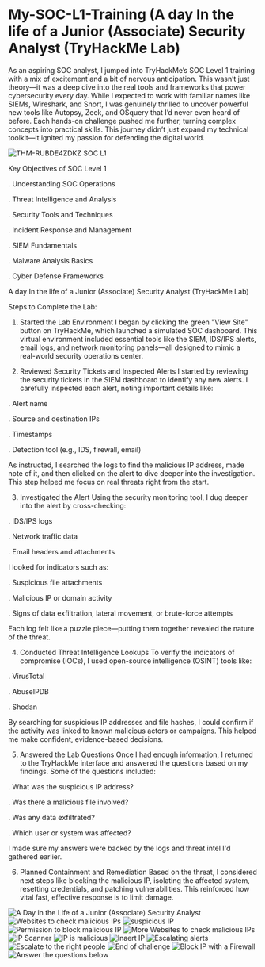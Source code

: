 # My-SOC-L1-Training (A day In the life of a Junior (Associate) Security Analyst (TryHackMe Lab)

As an aspiring SOC analyst, I jumped into TryHackMe’s SOC Level 1 training with a mix of excitement and a bit of nervous anticipation. This wasn’t just theory—it was a deep dive into the real tools and frameworks that power cybersecurity every day. While I expected to work with familiar names like SIEMs, Wireshark, and Snort, I was genuinely thrilled to uncover powerful new tools like Autopsy, Zeek, and OSquery that I’d never even heard of before. Each hands-on challenge pushed me further, turning complex concepts into practical skills. This journey didn’t just expand my technical toolkit—it ignited my passion for defending the digital world.


![THM-RUBDE4ZDKZ SOC L1](https://github.com/user-attachments/assets/af1ad1a4-115f-49cd-bc95-13f315ef41e6)


Key Objectives of SOC Level 1


. Understanding SOC Operations

. Threat Intelligence and Analysis

. Security Tools and Techniques

. Incident Response and Management

. SIEM Fundamentals

. Malware Analysis Basics

. Cyber Defense Frameworks




A day In the life of a Junior (Associate) Security Analyst (TryHackMe Lab)


 Steps to Complete the Lab:
 
 
1. Started the Lab Environment
I began by clicking the green "View Site" button on TryHackMe, which launched a simulated SOC dashboard. This virtual environment included essential tools like the SIEM, IDS/IPS alerts, email logs, and network monitoring panels—all designed to mimic a real-world security operations center.


3. Reviewed Security Tickets and Inspected Alerts
I started by reviewing the security tickets in the SIEM dashboard to identify any new alerts. I carefully inspected each alert, noting important details like:

. Alert name

. Source and destination IPs

. Timestamps

. Detection tool (e.g., IDS, firewall, email)

As instructed, I searched the logs to find the malicious IP address, made note of it, and then clicked on the alert to dive deeper into the investigation. This step helped me focus on real threats right from the start.


3. Investigated the Alert
Using the security monitoring tool, I dug deeper into the alert by cross-checking:

. IDS/IPS logs

. Network traffic data

. Email headers and attachments

I looked for indicators such as:

. Suspicious file attachments

. Malicious IP or domain activity

. Signs of data exfiltration, lateral movement, or brute-force attempts

Each log felt like a puzzle piece—putting them together revealed the nature of the threat.


 4. Conducted Threat Intelligence Lookups
To verify the indicators of compromise (IOCs), I used open-source intelligence (OSINT) tools like:

. VirusTotal

. AbuseIPDB

. Shodan

By searching for suspicious IP addresses and file hashes, I could confirm if the activity was linked to known malicious actors or campaigns. This helped me make confident, evidence-based decisions.


5. Answered the Lab Questions
Once I had enough information, I returned to the TryHackMe interface and answered the questions based on my findings. Some of the questions included:

. What was the suspicious IP address?

. Was there a malicious file involved?

. Was any data exfiltrated?

. Which user or system was affected?

I made sure my answers were backed by the logs and threat intel I'd gathered earlier.


6. Planned Containment and Remediation
Based on the threat, I considered next steps like blocking the malicious IP, isolating the affected system, resetting credentials, and patching vulnerabilities. This reinforced how vital fast, effective response is to limit damage.

![A Day in the Life of a Junior (Associate) Security Analyst](https://github.com/user-attachments/assets/5da59edb-d627-4c00-88c9-0071d13ac98e)
![Websites to check malicious IPs](https://github.com/user-attachments/assets/4865a915-3771-4776-9e7b-2985987b1a7b)
![suspicious IP](https://github.com/user-attachments/assets/bb0ac6e9-d1e6-4bbb-be40-aeefa73864a7)
![Permission to block malicious IP](https://github.com/user-attachments/assets/cf1d4c8d-b1dd-460e-8416-fb8bb98a48c0)
![More Websites to check malicious IPs](https://github.com/user-attachments/assets/3111209e-2a04-4203-8dea-663799253e53)
![IP Scanner ](https://github.com/user-attachments/assets/39e9efb6-9ce6-4469-bb99-336e881ab7d3)
![IP is malicious ](https://github.com/user-attachments/assets/48ceb3c8-f851-44a7-9983-bc414458ecd0)
![Inaert IP](https://github.com/user-attachments/assets/7a56b774-e4a5-4e9b-936b-1a943b46d772)
![Escalating alerts](https://github.com/user-attachments/assets/fa5c1bc7-b45a-451c-93d6-196f11259b04)
![Escalate to the right people ](https://github.com/user-attachments/assets/17663d39-b9d2-4cbb-b24b-c43cc2b8f2f5)
![End of challenge ](https://github.com/user-attachments/assets/d8ffeec0-1105-4931-a48f-0fef876b751f)
![Block IP with a Firewall](https://github.com/user-attachments/assets/b7fc1c16-9413-42c9-9dc2-cc36ed55590e)
![Answer the questions below](https://github.com/user-attachments/assets/d697ecef-369c-42bb-afa1-ab972b980206)

